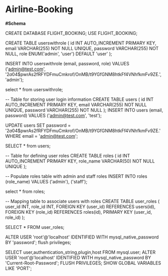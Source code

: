 # Airline-Booking

**#Schema**

CREATE DATABASE FLIGHT_BOOKING;
USE FLIGHT_BOOKING;

CREATE TABLE userswithrole (
    id INT AUTO_INCREMENT PRIMARY KEY,
    email VARCHAR(255) NOT NULL UNIQUE,
    password VARCHAR(255) NOT NULL,
    role ENUM('admin', 'user') DEFAULT 'user'
);

INSERT INTO userswithrole (email, password, role)
VALUES ('admin@test.com', '$2a$04$pwrAs2fRFYDFmuCmkrof/OnMB/t9YGfGNM8htkFf4VNhfkmFv9ZE.', 'admin');

select * from userswithrole;

-- Table for storing user login information
CREATE TABLE users (
    id INT AUTO_INCREMENT PRIMARY KEY,
    email VARCHAR(255) NOT NULL UNIQUE,
    password VARCHAR(255) NOT NULL
);
INSERT INTO users (email, password)
VALUES ('admin@test.com', 'test');

UPDATE users
SET password = '$2a$04$pwrAs2fRFYDFmuCmkrof/OnMB/t9YGfGNM8htkFf4VNhfkmFv9ZE.'
WHERE email = 'admin@test.com';

SELECT * from users;

-- Table for defining user roles
CREATE TABLE roles (
    id INT AUTO_INCREMENT PRIMARY KEY,
    role_name VARCHAR(50) NOT NULL UNIQUE
);

-- Populate roles table with admin and staff roles
INSERT INTO roles (role_name) VALUES ('admin'), ('staff');

select * from roles;

-- Mapping table to associate users with roles
CREATE TABLE user_roles (
    user_id INT,
    role_id INT,
    FOREIGN KEY (user_id) REFERENCES users(id),
    FOREIGN KEY (role_id) REFERENCES roles(id),
    PRIMARY KEY (user_id, role_id)
);

SELECT * FROM user_roles;

ALTER USER 'root'@'localhost' IDENTIFIED WITH mysql_native_password BY 'password';
flush privileges;

SELECT user,authentication_string,plugin,host FROM mysql.user;
ALTER USER 'root'@'localhost' IDENTIFIED WITH mysql_native_password BY 'Current-Root-Password';
FLUSH PRIVILEGES;
SHOW GLOBAL VARIABLES LIKE 'PORT';
